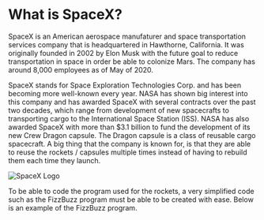 # What is SpaceX?

SpaceX is an American aerospace manufaturer and space transportation services company that is headquartered in Hawthorne, California. It was originally founded in 2002 by Elon Musk with the future goal to reduce transportation in space in order be able to colonize Mars. The company has around 8,000 employees as of May of 2020.

SpaceX stands for Space Exploration Technologies Corp. and has been becoming more well-known every year. NASA has shown big interest into this company and has awarded SpaceX with several contracts over the past two decades, which range from development of new spacecrafts to transporting cargo to the International Space Station (ISS). NASA has also awarded SpaceX with more than $3.1 billion to fund the development of its new Crew Dragon capsule. The Dragon capsule is a class of reusable cargo spacecraft. A big thing that the company is known for, is that they are able to reuse the rockets / capsules multiple times instead of having to rebuild them each time they launch. 

![SpaceX Logo](https://user-images.githubusercontent.com/75458324/101556006-761a5880-397f-11eb-8ef1-375eb82338b6.jpg)

To be able to code the program used for the rockets, a very simplified code such as the FizzBuzz program must be able to be created with ease. Below is an example of the FizzBuzz program.

<!DOCTYPE html>
<html>
<head>
<meta charset="UTF-8">
<title>Fizz Buzz</title>
<script>

var sum;
var i;

document.write("fizzbuzz", "<br>");

sum = 0;
for (i = 1; i <= 100; i = i +1){
    if (i % 3 == 0 && i % 5 == 0){
        document.write("fizzbuzz", "<br>");
    }
    else if (i % 3 == 0){
        document.write("fizz", "<br>");
    }
    else if (i % 5 == 0){
        document.write("buzz", "<br>");
    }
    else{
        document.write(i, "<br>");
    }
}

</script>

</head>

<body onload="fizzbuzz()">
<div id="display">

</div>
</body>

</html>

